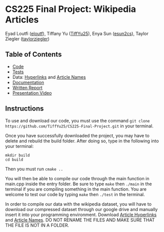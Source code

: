 # CS225 Final Project: Wikipedia Articles

Eyad Loutfi ([eloutf](https://github.com/eloutf)), Tiffany Yu ([TiffYu25](https://github.com/TiffYu25)), Enya Sun ([esun2cs](https://github.com/esun2cs)), Taylor Ziegler ([taylorziegler](https://github.com/taylorziegler))

## Table of Contents
* [Code](https://github.com/TiffYu25/CS225-Final-Project/tree/main/src)
* [Tests](https://github.com/TiffYu25/CS225-Final-Project/tree/main/tests)
* Data: [Hyperlinks](https://drive.google.com/file/d/1VIy19fnFQyVdE_TDR3rN1yn11nqfQgFV/view) and [Article Names](https://drive.google.com/file/d/1MS6JxROHhEdAwvo--Tyt6z4q-CpR8uR3/view)
* [Documentation](https://github.com/TiffYu25/CS225-Final-Project/tree/main/documentation)
* [Written Report](https://github.com/TiffYu25/CS225-Final-Project/blob/main/documentation/results.md)
* [Presentation Video](https://drive.google.com/file/d/1tfkKaqkH-cp16karhrAm1ZOl_It0KaS7/view?usp=sharing)

## Instructions

To use and download our code, you must use the command ```git clone https://github.com/TiffYu25/CS225-Final-Project.git``` in your terminal.

Once you have successfully downloaded the project, you may have to delete and rebuild the build folder. After doing so, type in the following into your terminal:
```
mkdir build
cd build
```
Then you must run ```cmake ..```

You will then be able to compile our code through the main function in main.cpp inside the entry folder. Be sure to type ```make``` then ```./main``` in the terminal if you are compiling something in the main function. You are welcome to test our code by typing ```make``` then ```./test``` in the terminal.

In order to compile our data with the wikipedia dataset, you will have to download our compressed dataset through our google drive and manually insert it into your programming environment. Download [Article Hyperlinks](https://drive.google.com/file/d/1VIy19fnFQyVdE_TDR3rN1yn11nqfQgFV/view) and [Article Names](https://drive.google.com/file/d/1MS6JxROHhEdAwvo--Tyt6z4q-CpR8uR3/view?usp=sharing). DO NOT RENAME THE FILES AND MAKE SURE THAT THE FILE IS NOT IN A FOLDER.
